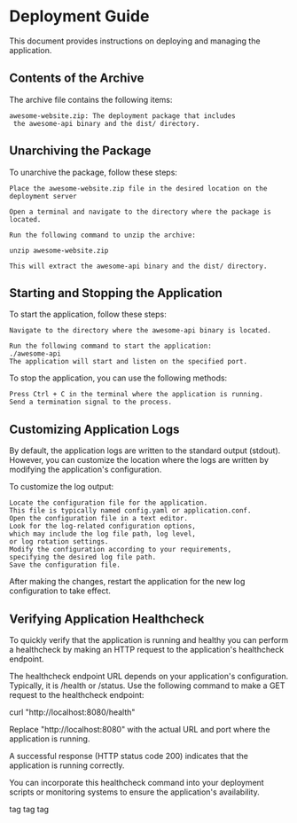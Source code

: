 # Deployment Guide

This document provides instructions on deploying and managing the application.

## Contents of the Archive

The archive file contains the following items:

    awesome-website.zip: The deployment package that includes
     the awesome-api binary and the dist/ directory.

## Unarchiving the Package

To unarchive the package, follow these steps:

    Place the awesome-website.zip file in the desired location on the
    deployment server

    Open a terminal and navigate to the directory where the package is located.

    Run the following command to unzip the archive:

    unzip awesome-website.zip

    This will extract the awesome-api binary and the dist/ directory.

## Starting and Stopping the Application

To start the application, follow these steps:

    Navigate to the directory where the awesome-api binary is located.

    Run the following command to start the application:
    ./awesome-api
    The application will start and listen on the specified port.

To stop the application, you can use the following methods:

    Press Ctrl + C in the terminal where the application is running.
    Send a termination signal to the process.

## Customizing Application Logs

By default, the application logs are written to the standard output (stdout).
However, you can customize the location where the logs
are written by modifying the application's configuration.

To customize the log output:

    Locate the configuration file for the application.
    This file is typically named config.yaml or application.conf.
    Open the configuration file in a text editor.
    Look for the log-related configuration options,
    which may include the log file path, log level,
    or log rotation settings.
    Modify the configuration according to your requirements,
    specifying the desired log file path.
    Save the configuration file.

After making the changes,
restart the application for the new log configuration to take effect.

## Verifying Application Healthcheck

To quickly verify that the application is running and healthy
you can perform a healthcheck by making an HTTP request
to the application's healthcheck endpoint.

The healthcheck endpoint URL depends on your application's configuration.
Typically, it is /health or /status.
Use the following command to make a GET
request to the healthcheck endpoint:

curl "http://localhost:8080/health"

Replace "http://localhost:8080" with the actual URL and
port where the application is running.

A successful response (HTTP status code 200) indicates
that the application is running correctly.

You can incorporate this healthcheck command into your deployment
scripts or monitoring systems to ensure the application's availability.

tag tag tag
